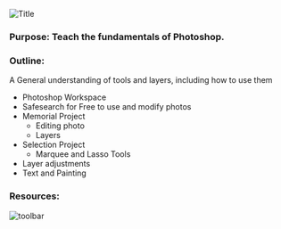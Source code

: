 ![Title](https://image.prntscr.com/image/2sqD2g8zTxOzS7sxECmo9w.png)
### Purpose: Teach the fundamentals of Photoshop. 

### Outline:
A General understanding of tools and layers, including how to use them

* Photoshop Workspace
* Safesearch for Free to use and modify photos
* Memorial Project
  * Editing photo
  * Layers
* Selection Project
  * Marquee and Lasso Tools
* Layer adjustments
* Text and Painting

### Resources: 
![toolbar](https://image.prntscr.com/image/0-khEWh8RouzKNiCX5fKZg.jpeg)
